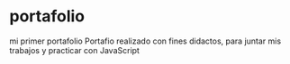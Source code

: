 # portafolio
mi primer portafolio
Portafio realizado con fines didactos, para juntar mis trabajos y practicar con JavaScript
